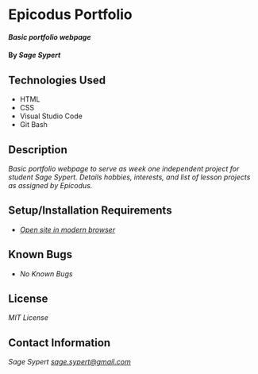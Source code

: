 # Epicodus Portfolio

#### _Basic portfolio webpage_

#### By _**Sage Sypert**_

## Technologies Used

* HTML
* CSS
* Visual Studio Code
* Git Bash

## Description

_Basic portfolio webpage to serve as week one independent project for student Sage Sypert. Details hobbies, interests, and list of lesson projects as assigned by Epicodus._

## Setup/Installation Requirements

* _[Open site in modern browser](https://sagesypert.github.io/epicodus-portfolio/)_

## Known Bugs

* _No Known Bugs_

## License

_MIT License_

## Contact Information

_Sage Sypert <sage.sypert@gmail.com>_